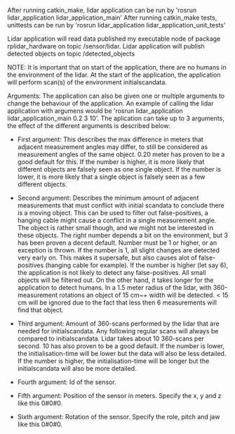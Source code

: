 After running catkin_make, lidar application can be run by 'rosrun lidar_application lidar_application_main'
After running catkin_make tests, unittests can be run by 'rosrun lidar_application lidar_application_unit_tests'

Lidar application will read data published my executable node of package rplidar_hardware on topic /sensor/lidar.
Lidar application will publish detected objects on topic /detected_objects

NOTE: It is important that on start of the application, there are no humans in the environment of the lidar. At the start of the application, the application will perform scan(s) of the environment initialscandata.

Arguments:
The application can also be given one or multiple arguments to change the behaviour of the application. An example of
calling the lidar application with argumens would be 'rosrun lidar_application lidar_application_main 0.2 3 10'. The aplication can take up to 3 arguments, the effect of the different arguments is described below:

- First argument: This describes the max difference in meters that adjacent measurement angles may differ, to still be considered as measurement angles of the same object. 0.20 meter has proven to be a good default for this. If the number is higher, it is more likely that different objects are falsely seen as one single object. If the number is lower, it is more likely that a single object is falsely seen as a few different objects.

- Second argument: Describes the minimum amount of adjacent measurements that must conflict with initial scandata to conclude there is a moving object. This can be used to filter out false-positives, a hanging cable might cause a conflict in a single measurement angle. The object is rather small though, and we might not be interested in these objects. The right number depends a bit on the environment, but 3 has been proven a decent default. Number must be 1 or higher, or an exception is thrown. If the number is 1, all slight changes are detected very early on. This makes it supersafe, but also causes alot of false-positives (hanging cable for example). If the number is higher (let say 6), the application is not likely to detect any false-positives. All small objects will be filtered out. On the other hand, it takes longer for the application to detect humans. In a 1.5 meter radius of the lidar, with 360-measurement rotations an object of 15 cm~+ width will be detected. < 15 cm will be ignored due to the fact that less then 6 measurements will find that object.

- Third argument: Amount of 360-scans performed by the lidar that are needed for initialscandata. Any following regular scans will always be compared to initialscandata. Lidar takes about 10 360-scans per second. 10 has also proven to be a good default. If the number is lower, the initialisation-time will be lower but the data will also be less detailed. If the number is higher, the initialisation-time will be longer but the initialscandata will also be more detailed.

- Fourth argument: Id of the sensor.
  
- Fifth argument: Position of the sensor in meters. Specify the x, y and z like this 0#0#0.

- Sixth argument: Rotation of the sensor. Specify the role, pitch and jaw like this 0#0#0.